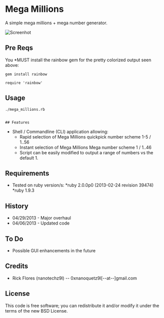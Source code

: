
Mega Millions
==============
A simple mega millions + mega number generator.

![Screenhot](http://img843.imageshack.us/img843/5232/megamillions.png)

## Pre Reqs

You *MUST install the rainbow gem for the pretty colorized output seen above:

	gem install rainbow
	
	require 'rainbow'

## Usage
	./mega_millions.rb
	

	## Features
* Shell / Commandline (CLI) application allowing:
	* Rapid selection of Mega Millions quickpick number scheme 1-5 / 1..56
	* Instant selection of Mega Millions Mega number scheme 1 / 1..46
	* Script can be easily modified to output a range of numbers vs the default 1.

## Requirements
* Tested on ruby version/s:
	    *ruby 2.0.0p0 (2013-02-24 revision 39474)
	    *ruby 1.9.3

## History
* 04/29/2013 - Major overhaul
* 04/06/2013 - Updated code 

## To Do
* Possible GUI enhancements in the future

## Credits
* Rick Flores (nanotechz9l) -- 0xnanoquetz9l[--at--]gmail.com

## License
This code is free software; you can redistribute it and/or modify it under the
terms of the new BSD License.
